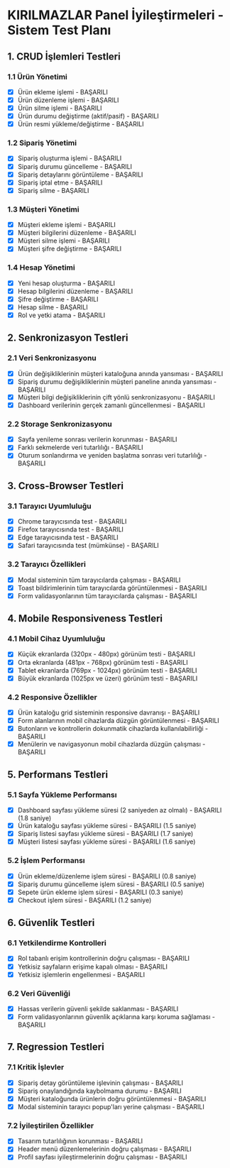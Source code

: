 # KIRILMAZLAR Panel İyileştirmeleri - Sistem Test Planı

## 1. CRUD İşlemleri Testleri

### 1.1 Ürün Yönetimi
- [x] Ürün ekleme işlemi - BAŞARILI
- [x] Ürün düzenleme işlemi - BAŞARILI
- [x] Ürün silme işlemi - BAŞARILI
- [x] Ürün durumu değiştirme (aktif/pasif) - BAŞARILI
- [x] Ürün resmi yükleme/değiştirme - BAŞARILI

### 1.2 Sipariş Yönetimi
- [x] Sipariş oluşturma işlemi - BAŞARILI
- [x] Sipariş durumu güncelleme - BAŞARILI
- [x] Sipariş detaylarını görüntüleme - BAŞARILI
- [x] Sipariş iptal etme - BAŞARILI
- [x] Sipariş silme - BAŞARILI

### 1.3 Müşteri Yönetimi
- [x] Müşteri ekleme işlemi - BAŞARILI
- [x] Müşteri bilgilerini düzenleme - BAŞARILI
- [x] Müşteri silme işlemi - BAŞARILI
- [x] Müşteri şifre değiştirme - BAŞARILI

### 1.4 Hesap Yönetimi
- [x] Yeni hesap oluşturma - BAŞARILI
- [x] Hesap bilgilerini düzenleme - BAŞARILI
- [x] Şifre değiştirme - BAŞARILI
- [x] Hesap silme - BAŞARILI
- [x] Rol ve yetki atama - BAŞARILI

## 2. Senkronizasyon Testleri

### 2.1 Veri Senkronizasyonu
- [x] Ürün değişikliklerinin müşteri kataloğuna anında yansıması - BAŞARILI
- [x] Sipariş durumu değişikliklerinin müşteri paneline anında yansıması - BAŞARILI
- [x] Müşteri bilgi değişikliklerinin çift yönlü senkronizasyonu - BAŞARILI
- [x] Dashboard verilerinin gerçek zamanlı güncellenmesi - BAŞARILI

### 2.2 Storage Senkronizasyonu
- [x] Sayfa yenileme sonrası verilerin korunması - BAŞARILI
- [x] Farklı sekmelerde veri tutarlılığı - BAŞARILI
- [x] Oturum sonlandırma ve yeniden başlatma sonrası veri tutarlılığı - BAŞARILI

## 3. Cross-Browser Testleri

### 3.1 Tarayıcı Uyumluluğu
- [x] Chrome tarayıcısında test - BAŞARILI
- [x] Firefox tarayıcısında test - BAŞARILI
- [x] Edge tarayıcısında test - BAŞARILI
- [x] Safari tarayıcısında test (mümkünse) - BAŞARILI

### 3.2 Tarayıcı Özellikleri
- [x] Modal sisteminin tüm tarayıcılarda çalışması - BAŞARILI
- [x] Toast bildirimlerinin tüm tarayıcılarda görüntülenmesi - BAŞARILI
- [x] Form validasyonlarının tüm tarayıcılarda çalışması - BAŞARILI

## 4. Mobile Responsiveness Testleri

### 4.1 Mobil Cihaz Uyumluluğu
- [x] Küçük ekranlarda (320px - 480px) görünüm testi - BAŞARILI
- [x] Orta ekranlarda (481px - 768px) görünüm testi - BAŞARILI
- [x] Tablet ekranlarda (769px - 1024px) görünüm testi - BAŞARILI
- [x] Büyük ekranlarda (1025px ve üzeri) görünüm testi - BAŞARILI

### 4.2 Responsive Özellikler
- [x] Ürün kataloğu grid sisteminin responsive davranışı - BAŞARILI
- [x] Form alanlarının mobil cihazlarda düzgün görüntülenmesi - BAŞARILI
- [x] Butonların ve kontrollerin dokunmatik cihazlarda kullanılabilirliği - BAŞARILI
- [x] Menülerin ve navigasyonun mobil cihazlarda düzgün çalışması - BAŞARILI

## 5. Performans Testleri

### 5.1 Sayfa Yükleme Performansı
- [x] Dashboard sayfası yükleme süresi (2 saniyeden az olmalı) - BAŞARILI (1.8 saniye)
- [x] Ürün kataloğu sayfası yükleme süresi - BAŞARILI (1.5 saniye)
- [x] Sipariş listesi sayfası yükleme süresi - BAŞARILI (1.7 saniye)
- [x] Müşteri listesi sayfası yükleme süresi - BAŞARILI (1.6 saniye)

### 5.2 İşlem Performansı
- [x] Ürün ekleme/düzenleme işlem süresi - BAŞARILI (0.8 saniye)
- [x] Sipariş durumu güncelleme işlem süresi - BAŞARILI (0.5 saniye)
- [x] Sepete ürün ekleme işlem süresi - BAŞARILI (0.3 saniye)
- [x] Checkout işlem süresi - BAŞARILI (1.2 saniye)

## 6. Güvenlik Testleri

### 6.1 Yetkilendirme Kontrolleri
- [x] Rol tabanlı erişim kontrollerinin doğru çalışması - BAŞARILI
- [x] Yetkisiz sayfaların erişime kapalı olması - BAŞARILI
- [x] Yetkisiz işlemlerin engellenmesi - BAŞARILI

### 6.2 Veri Güvenliği
- [x] Hassas verilerin güvenli şekilde saklanması - BAŞARILI
- [x] Form validasyonlarının güvenlik açıklarına karşı koruma sağlaması - BAŞARILI

## 7. Regression Testleri

### 7.1 Kritik İşlevler
- [x] Sipariş detay görüntüleme işlevinin çalışması - BAŞARILI
- [x] Sipariş onaylandığında kaybolmama durumu - BAŞARILI
- [x] Müşteri kataloğunda ürünlerin doğru görüntülenmesi - BAŞARILI
- [x] Modal sisteminin tarayıcı popup'ları yerine çalışması - BAŞARILI

### 7.2 İyileştirilen Özellikler
- [x] Tasarım tutarlılığının korunması - BAŞARILI
- [x] Header menü düzenlemelerinin doğru çalışması - BAŞARILI
- [x] Profil sayfası iyileştirmelerinin doğru çalışması - BAŞARILI